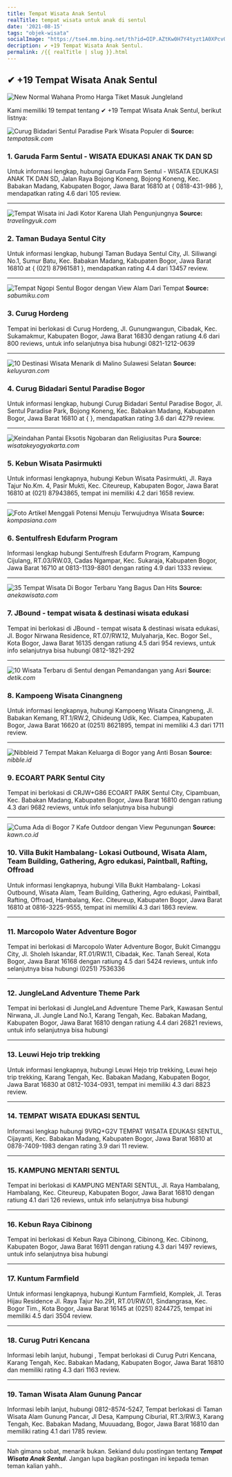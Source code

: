 ```yaml
---
title: Tempat Wisata Anak Sentul
realTitle: tempat wisata untuk anak di sentul
date: '2021-08-15'
tags: "objek-wisata"
socialImage: "https://tse4.mm.bing.net/th?id=OIP.AZtKw0H7Y4tyzt1A0XPcvQHaEc&amp;pid=15.1"
decription: ✔ +19 Tempat Wisata Anak Sentul.
permalink: /{{ realTitle | slug }}.html
---
```


## ✔ +19 Tempat Wisata Anak Sentul

![New Normal Wahana  Promo Harga Tiket Masuk Jungleland ](https://cektiket.id/wp-content/uploads/2019/03/The-Jungleland.png)



Kami memiliki 19 tempat tentang ✔ +19 Tempat Wisata Anak Sentul, berikut listnya:



![Curug Bidadari Sentul Paradise Park Wisata Populer di ](https://tse3.mm.bing.net/th?id=OIP.7XM6M5hvO6eD4Ge_5acEJgHaHa&amp;pid=15.1)
**Source:** _tempatasik.com_


### 1. Garuda Farm Sentul - WISATA EDUKASI ANAK TK DAN SD



Untuk informasi lengkap, hubungi Garuda Farm Sentul - WISATA EDUKASI ANAK TK DAN SD, Jalan Raya Bojong Koneng, Bojong Koneng, Kec. Babakan Madang, Kabupaten Bogor, Jawa Barat 16810 at { 0818-431-986 }, mendapatkan rating 4.6 dari 105 review.

---


![Tempat Wisata ini Jadi Kotor Karena Ulah Pengunjungnya ](https://tse2.mm.bing.net/th?id=OIP.tLSBja99gCOfDD7KS9sSkwHaER&amp;pid=15.1)
**Source:** _travelingyuk.com_


### 2. Taman Budaya Sentul City



Untuk informasi lengkap, hubungi Taman Budaya Sentul City, Jl. Siliwangi No.1, Sumur Batu, Kec. Babakan Madang, Kabupaten Bogor, Jawa Barat 16810 at { (021) 87961581 }, mendapatkan rating 4.4 dari 13457 review.

---


![Tempat Ngopi Sentul Bogor dengan View Alam Dari Tempat ](https://tse2.mm.bing.net/th?id=OIP.X4NJ1lWrDt4_NyDCeeQ0AAHaD2&amp;pid=15.1)
**Source:** _sabumiku.com_


### 3. Curug Hordeng



Tempat ini berlokasi di Curug Hordeng, Jl. Gunungwangun, Cibadak, Kec. Sukamakmur, Kabupaten Bogor, Jawa Barat 16830 dengan ratiung 4.6 dari 800 reviews, untuk info selanjutnya bisa hubungi 0821-1212-0639

---


![10 Destinasi Wisata Menarik di Malino Sulawesi Selatan](https://tse3.mm.bing.net/th?id=OIP.mWfkM96l7CLXu8Pf3wLzEAHaE8&amp;pid=15.1)
**Source:** _keluyuran.com_


### 4. Curug Bidadari Sentul Paradise Bogor



Untuk informasi lengkap, hubungi Curug Bidadari Sentul Paradise Bogor, Jl. Sentul Paradise Park, Bojong Koneng, Kec. Babakan Madang, Kabupaten Bogor, Jawa Barat 16810 at {  }, mendapatkan rating 3.6 dari 4279 review.

---


![Keindahan Pantai Eksotis Ngobaran dan Religiusitas Pura ](https://tse1.mm.bing.net/th?id=OIP.sXzgXWr8Fg83ZuDCA3e27QAAAA&amp;pid=15.1)
**Source:** _wisatakeyogyakarta.com_


### 5. Kebun Wisata Pasirmukti



Untuk informasi lengkapnya, hubungi Kebun Wisata Pasirmukti, Jl. Raya Tajur No.Km. 4, Pasir Mukti, Kec. Citeureup, Kabupaten Bogor, Jawa Barat 16810 at (021) 87943865, tempat ini memiliki 4.2 dari 1658 review.

---


![Foto Artikel  Menggali Potensi Menuju Terwujudnya Wisata ](https://tse2.mm.bing.net/th?id=OIP.9YOkI-gk_lFHQWZTMhC4AgHaE3&amp;pid=15.1)
**Source:** _kompasiana.com_


### 6. Sentulfresh Edufarm Program



Informasi lengkap hubungi Sentulfresh Edufarm Program, Kampung Cijulang, RT.03/RW.03, Cadas Ngampar, Kec. Sukaraja, Kabupaten Bogor, Jawa Barat 16710 at 0813-1139-8801 dengan rating 4.9 dari 1333 review.

---


![35 Tempat Wisata Di Bogor Terbaru Yang Bagus Dan Hits ](https://tse2.mm.bing.net/th?id=OIP.L3TjRf3C6IZVSGi60xlTXwHaEX&amp;pid=15.1)
**Source:** _anekawisata.com_


### 7. JBound - tempat wisata &amp; destinasi wisata edukasi



Tempat ini berlokasi di JBound - tempat wisata &amp; destinasi wisata edukasi, Jl. Bogor Nirwana Residence, RT.07/RW.12, Mulyaharja, Kec. Bogor Sel., Kota Bogor, Jawa Barat 16135 dengan ratiung 4.5 dari 954 reviews, untuk info selanjutnya bisa hubungi 0812-1821-292

---


![10 Wisata Terbaru di Sentul dengan Pemandangan yang Asri](https://tse2.mm.bing.net/th?id=OIP.jK6klNURfZR8ff35of8eIQHaEJ&amp;pid=15.1)
**Source:** _detik.com_


### 8. Kampoeng Wisata Cinangneng



Untuk informasi lengkapnya, hubungi Kampoeng Wisata Cinangneng, Jl. Babakan Kemang, RT.1/RW.2, Cihideung Udik, Kec. Ciampea, Kabupaten Bogor, Jawa Barat 16620 at (0251) 8621895, tempat ini memiliki 4.3 dari 1711 review.

---


![Nibbleid  7 Tempat Makan Keluarga di Bogor yang Anti Bosan](https://tse1.mm.bing.net/th?id=OIP.b-B-PNLzr-zvKrGEDshPYQHaFB&amp;pid=15.1)
**Source:** _nibble.id_


### 9. ECOART PARK Sentul City



Tempat ini berlokasi di CRJW+G86 ECOART PARK Sentul City, Cipambuan, Kec. Babakan Madang, Kabupaten Bogor, Jawa Barat 16810 dengan ratiung 4.3 dari 9682 reviews, untuk info selanjutnya bisa hubungi 

---


![Cuma Ada di Bogor 7 Kafe Outdoor dengan View Pegunungan ](https://tse3.mm.bing.net/th?id=OIP.fb6sTcWP2T6N7PvlPCd8BQHaE6&amp;pid=15.1)
**Source:** _kawn.co.id_


### 10. Villa Bukit Hambalang- Lokasi Outbound, Wisata Alam, Team Building, Gathering, Agro edukasi, Paintball, Rafting, Offroad



Untuk informasi lengkapnya, hubungi Villa Bukit Hambalang- Lokasi Outbound, Wisata Alam, Team Building, Gathering, Agro edukasi, Paintball, Rafting, Offroad, Hambalang, Kec. Citeureup, Kabupaten Bogor, Jawa Barat 16810 at 0816-3225-9555, tempat ini memiliki 4.3 dari 1863 review.

---


### 11. Marcopolo Water Adventure Bogor



Tempat ini berlokasi di Marcopolo Water Adventure Bogor, Bukit Cimanggu City, Jl. Sholeh Iskandar, RT.01/RW.11, Cibadak, Kec. Tanah Sereal, Kota Bogor, Jawa Barat 16168 dengan ratiung 4.5 dari 5424 reviews, untuk info selanjutnya bisa hubungi (0251) 7536336

---


### 12. JungleLand Adventure Theme Park



Tempat ini berlokasi di JungleLand Adventure Theme Park, Kawasan Sentul Nirwana, Jl. Jungle Land No.1, Karang Tengah, Kec. Babakan Madang, Kabupaten Bogor, Jawa Barat 16810 dengan ratiung 4.4 dari 26821 reviews, untuk info selanjutnya bisa hubungi 

---


### 13. Leuwi Hejo trip trekking



Untuk informasi lengkapnya, hubungi Leuwi Hejo trip trekking, Leuwi hejo trip trekking, Karang Tengah, Kec. Babakan Madang, Kabupaten Bogor, Jawa Barat 16830 at 0812-1034-0931, tempat ini memiliki 4.3 dari 8823 review.

---


### 14. TEMPAT WISATA EDUKASI SENTUL



Informasi lengkap hubungi 9VRQ+G2V TEMPAT WISATA EDUKASI SENTUL, Cijayanti, Kec. Babakan Madang, Kabupaten Bogor, Jawa Barat 16810 at 0878-7409-1983 dengan rating 3.9 dari 11 review.

---


### 15. KAMPUNG MENTARI SENTUL



Tempat ini berlokasi di KAMPUNG MENTARI SENTUL, Jl. Raya Hambalang, Hambalang, Kec. Citeureup, Kabupaten Bogor, Jawa Barat 16810 dengan ratiung 4.1 dari 126 reviews, untuk info selanjutnya bisa hubungi 

---


### 16. Kebun Raya Cibinong



Tempat ini berlokasi di Kebun Raya Cibinong, Cibinong, Kec. Cibinong, Kabupaten Bogor, Jawa Barat 16911 dengan ratiung 4.3 dari 1497 reviews, untuk info selanjutnya bisa hubungi 

---


### 17. Kuntum Farmfield



Untuk informasi lengkapnya, hubungi Kuntum Farmfield, Komplek, Jl. Teras Hijau Residence Jl. Raya Tajur No.291, RT.01/RW.01, Sindangrasa, Kec. Bogor Tim., Kota Bogor, Jawa Barat 16145 at (0251) 8244725, tempat ini memiliki 4.5 dari 3504 review.

---


### 18. Curug Putri Kencana



Informasi lebih lanjut, hubungi , Tempat berlokasi di Curug Putri Kencana, Karang Tengah, Kec. Babakan Madang, Kabupaten Bogor, Jawa Barat 16810 dan memiliki rating 4.3 dari 1163 review.

---


### 19. Taman Wisata Alam Gunung Pancar



Informasi lebih lanjut, hubungi 0812-8574-5247, Tempat berlokasi di Taman Wisata Alam Gunung Pancar, Jl Desa, Kampung Ciburial, RT.3/RW.3, Karang Tengah, Kec. Babakan Madang, Muuuadang, Bogor, Jawa Barat 16810 dan memiliki rating 4.1 dari 1785 review.

---









Nah gimana sobat, menarik bukan. Sekiand dulu postingan tentang ***Tempat Wisata Anak Sentul***. Jangan lupa bagikan postingan ini kepada teman teman kalian yahh..
